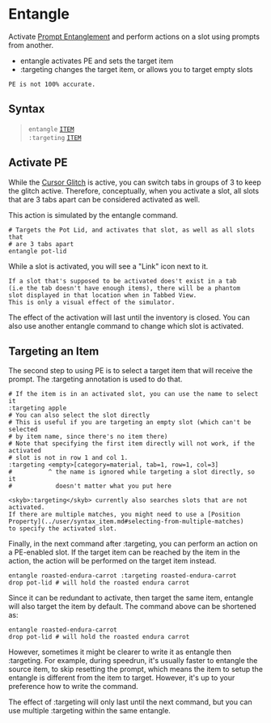 # Entangle

Activate [Prompt Entanglement](../ist/pe.md) and perform actions on a slot using prompts
from another.

- <skyb>entangle</skyb> activates PE and sets the target item
- <skyb>:targeting</skyb> changes the target item, or allows you to target empty slots

```admonish warning
PE is not 100% accurate.
```

## Syntax
> `entangle` [`ITEM`](../user/syntax_item.md)<br>
> `:targeting` [`ITEM`](../user/syntax_item.md)<br>

## Activate PE
While the [Cursor Glitch](../ist/pe.md#cursor-glitch) is active, you can switch tabs in groups of 3 to keep
the glitch active. Therefore, conceptually, when you activate a slot,
all slots that are 3 tabs apart can be considered activated as well.

This action is simulated by the <skyb>entangle</skyb> command.

```skybook
# Targets the Pot Lid, and activates that slot, as well as all slots that
# are 3 tabs apart
entangle pot-lid
```

While a slot is activated, you will see a "Link" icon next to it.

```admonish tip
If a slot that's supposed to be activated does't exist in a tab
(i.e the tab doesn't have enough items), there will be a phantom
slot displayed in that location when in Tabbed View.
This is only a visual effect of the simulator.
```

The effect of the activation will last until the inventory is closed. You can also
use another <skyb>entangle</skyb> command to change which slot is activated.

## Targeting an Item
The second step to using PE is to select a target item that will receive the prompt.
The <skyb>:targeting</skyb> annotation is used to do that.

```skybook
# If the item is in an activated slot, you can use the name to select it
:targeting apple
# You can also select the slot directly
# This is useful if you are targeting an empty slot (which can't be selected
# by item name, since there's no item there)
# Note that specifying the first item directly will not work, if the activated
# slot is not in row 1 and col 1.
:targeting <empty>[category=material, tab=1, row=1, col=3]
#          ^ the name is ignored while targeting a slot directly, so it
#            doesn't matter what you put here
```

```admonish warning
<skyb>:targeting</skyb> currently also searches slots that are not activated.
If there are multiple matches, you might need to use a [Position Property](../user/syntax_item.md#selecting-from-multiple-matches)
to specify the activated slot.
```

Finally, in the next command after <skyb>:targeting</skyb>, you can perform
an action on a PE-enabled slot. If the target item can be reached by the item
in the action, the action will be performed on the target item instead.

```skybook
entangle roasted-endura-carrot :targeting roasted-endura-carrot
drop pot-lid # will hold the roasted endura carrot
```

Since it can be redundant to activate, then target the same item,
<skyb>entangle</skyb> will also target the item by default.
The command above can be shortened as:

```skybook
entangle roasted-endura-carrot
drop pot-lid # will hold the roasted endura carrot
```

However, sometimes it might be clearer to write it as <skyb>entangle</skyb> then <skyb>:targeting</skyb>.
For example, during speedrun, it's usually faster to <skyb>entangle</skyb>
the source item, to skip resetting the prompt, which means the item to setup
the <skyb>entangle</skyb> is different from the item to target.
However, it's up to your preference how to write the command.

The effect of <skyb>:targeting</skyb> will only last until the next command,
but you can use multiple <skyb>:targeting</skyb> within the same <skyb>entangle</skyb>.
